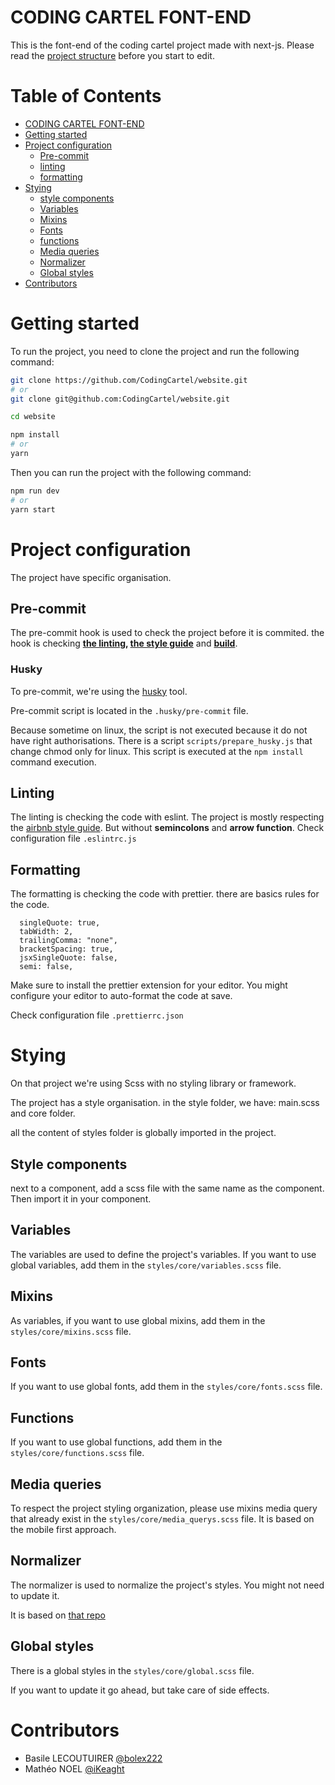 # <a name="coding-cartel-font-end">CODING CARTEL FONT-END</a>

This is the font-end of the coding cartel project made with next-js.
Please read the [project structure](#project-structure) before you start to edit.

# Table of Contents

- [CODING CARTEL FONT-END](#coding-cartel-font-end)
- [Getting started](#getting-started)
- [Project configuration](#project-config)
  - [Pre-commit](#pre-commit)
  - [linting](#linting)
  - [formatting](#formatting)
- [Stying](#stying)
  - [style components](#style-components)
  - [Variables](#variables)
  - [Mixins](#mixins)
  - [Fonts](#fonts)
  - [functions](#functions)
  - [Media queries](#media-queries)
  - [Normalizer](#normalizer)
  - [Global styles](#global-styles)
- [Contributors](#contributors)

# <a name="getting-started">Getting started</a>

To run the project, you need to clone the project and run the following command:

```bash
git clone https://github.com/CodingCartel/website.git
# or
git clone git@github.com:CodingCartel/website.git

cd website

npm install
# or
yarn
```

Then you can run the project with the following command:

```bash
npm run dev
# or
yarn start
```

# <a name="project-config">Project configuration</a>

The project have specific organisation.

## <a name="pre-commit">Pre-commit</a>

The pre-commit hook is used to check the project before it is commited.
the hook is checking **[the linting](#linting), [the style guide](#style-guide)** and **[build](#build)**.

### Husky

To pre-commit, we're using the [husky](https://typicode.github.io/husky/) tool.

Pre-commit script is located in the `.husky/pre-commit` file.

Because sometime on linux, the script is not executed because it do not have right authorisations. There is a script `scripts/prepare_husky.js` that change chmod only for linux.
This script is executed at the `npm install` command execution.

## <a name="linting">Linting</a>

The linting is checking the code with eslint.
The project is mostly respecting the [airbnb style guide](https://github.com/airbnb/javascript).
But without **semincolons** and **arrow function**.
Check configuration file `.eslintrc.js`

## <a name="formatting">Formatting</a>

The formatting is checking the code with prettier.
there are basics rules for the code.

```
  singleQuote: true,
  tabWidth: 2,
  trailingComma: "none",
  bracketSpacing: true,
  jsxSingleQuote: false,
  semi: false,
```

Make sure to install the prettier extension for your editor.
You might configure your editor to auto-format the code at save.

Check configuration file `.prettierrc.json`

# <a name="styling">Stying</a>

On that project we're using Scss with no styling library or framework.

The project has a style organisation.
in the style folder, we have:
main.scss and core folder.

all the content of styles folder is globally imported in the project.

## <a name="style-components">Style components</a>

next to a component, add a scss file with the same name as the component.
Then import it in your component.

## <a name="variables">Variables</a>

The variables are used to define the project's variables.
If you want to use global variables, add them in the `styles/core/variables.scss` file.

## <a name="mixins">Mixins</a>

As variables, if you want to use global mixins, add them in the `styles/core/mixins.scss` file.

## <a name="fonts">Fonts</a>

If you want to use global fonts, add them in the `styles/core/fonts.scss` file.

## <a name="functions">Functions</a>

If you want to use global functions, add them in the `styles/core/functions.scss` file.

## <a name="media-queries">Media queries</a>

To respect the project styling organization, please use mixins media query that already exist in the `styles/core/media_querys.scss` file.
It is based on the mobile first approach.

## <a name="normalizer">Normalizer</a>

The normalizer is used to normalize the project's styles.
You might not need to update it.

It is based on [that repo](github.com/necolas/normalize.css)

## <a name="global-styles">Global styles</a>

There is a global styles in the `styles/core/global.scss` file.

If you want to update it go ahead, but take care of side effects.

# <a name="contributors">Contributors</a>

- Basile LECOUTUIRER [@bolex222](https://github.com/bolex222)
- Mathéo NOEL [@iKeaght](https://github.com/iKeaght)

